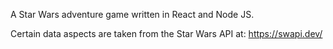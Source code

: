 A Star Wars adventure game written in React and Node JS.

Certain data aspects are taken from the Star Wars API at: https://swapi.dev/